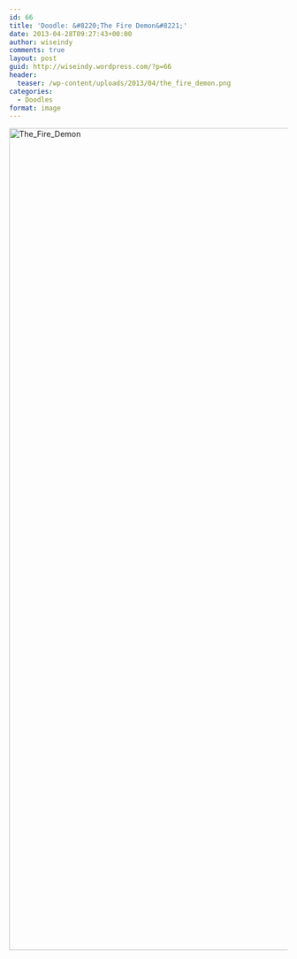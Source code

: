 ```yaml
---
id: 66
title: 'Doodle: &#8220;The Fire Demon&#8221;'
date: 2013-04-28T09:27:43+00:00
author: wiseindy
comments: true
layout: post
guid: http://wiseindy.wordpress.com/?p=66
header:
  teaser: /wp-content/uploads/2013/04/the_fire_demon.png
categories:
  - Doodles
format: image
---
```

<img class="alignnone size-full wp-image-68" alt="The_Fire_Demon" src="http://wiseindy.com/wp-content/uploads/2013/04/the_fire_demon.png" width="960" height="1487" />